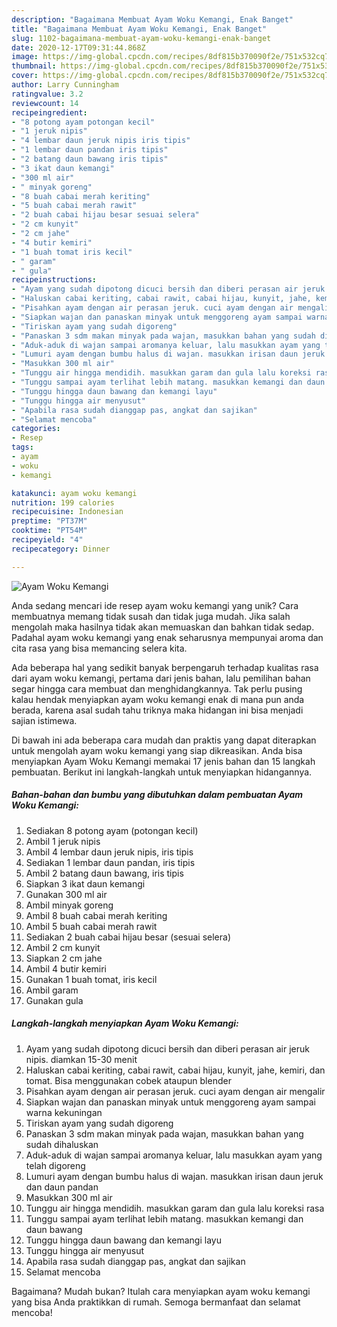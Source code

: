 ```yaml
---
description: "Bagaimana Membuat Ayam Woku Kemangi, Enak Banget"
title: "Bagaimana Membuat Ayam Woku Kemangi, Enak Banget"
slug: 1102-bagaimana-membuat-ayam-woku-kemangi-enak-banget
date: 2020-12-17T09:31:44.868Z
image: https://img-global.cpcdn.com/recipes/8df815b370090f2e/751x532cq70/ayam-woku-kemangi-foto-resep-utama.jpg
thumbnail: https://img-global.cpcdn.com/recipes/8df815b370090f2e/751x532cq70/ayam-woku-kemangi-foto-resep-utama.jpg
cover: https://img-global.cpcdn.com/recipes/8df815b370090f2e/751x532cq70/ayam-woku-kemangi-foto-resep-utama.jpg
author: Larry Cunningham
ratingvalue: 3.2
reviewcount: 14
recipeingredient:
- "8 potong ayam potongan kecil"
- "1 jeruk nipis"
- "4 lembar daun jeruk nipis iris tipis"
- "1 lembar daun pandan iris tipis"
- "2 batang daun bawang iris tipis"
- "3 ikat daun kemangi"
- "300 ml air"
- " minyak goreng"
- "8 buah cabai merah keriting"
- "5 buah cabai merah rawit"
- "2 buah cabai hijau besar sesuai selera"
- "2 cm kunyit"
- "2 cm jahe"
- "4 butir kemiri"
- "1 buah tomat iris kecil"
- " garam"
- " gula"
recipeinstructions:
- "Ayam yang sudah dipotong dicuci bersih dan diberi perasan air jeruk nipis. diamkan 15-30 menit"
- "Haluskan cabai keriting, cabai rawit, cabai hijau, kunyit, jahe, kemiri, dan tomat. Bisa menggunakan cobek ataupun blender"
- "Pisahkan ayam dengan air perasan jeruk. cuci ayam dengan air mengalir"
- "Siapkan wajan dan panaskan minyak untuk menggoreng ayam sampai warna kekuningan"
- "Tiriskan ayam yang sudah digoreng"
- "Panaskan 3 sdm makan minyak pada wajan, masukkan bahan yang sudah dihaluskan"
- "Aduk-aduk di wajan sampai aromanya keluar, lalu masukkan ayam yang telah digoreng"
- "Lumuri ayam dengan bumbu halus di wajan. masukkan irisan daun jeruk dan daun pandan"
- "Masukkan 300 ml air"
- "Tunggu air hingga mendidih. masukkan garam dan gula lalu koreksi rasa"
- "Tunggu sampai ayam terlihat lebih matang. masukkan kemangi dan daun bawang"
- "Tunggu hingga daun bawang dan kemangi layu"
- "Tunggu hingga air menyusut"
- "Apabila rasa sudah dianggap pas, angkat dan sajikan"
- "Selamat mencoba"
categories:
- Resep
tags:
- ayam
- woku
- kemangi

katakunci: ayam woku kemangi 
nutrition: 199 calories
recipecuisine: Indonesian
preptime: "PT37M"
cooktime: "PT54M"
recipeyield: "4"
recipecategory: Dinner

---
```



![Ayam Woku Kemangi](https://img-global.cpcdn.com/recipes/8df815b370090f2e/751x532cq70/ayam-woku-kemangi-foto-resep-utama.jpg)

Anda sedang mencari ide resep ayam woku kemangi yang unik? Cara membuatnya memang tidak susah dan tidak juga mudah. Jika salah mengolah maka hasilnya tidak akan memuaskan dan bahkan tidak sedap. Padahal ayam woku kemangi yang enak seharusnya mempunyai aroma dan cita rasa yang bisa memancing selera kita.



Ada beberapa hal yang sedikit banyak berpengaruh terhadap kualitas rasa dari ayam woku kemangi, pertama dari jenis bahan, lalu pemilihan bahan segar hingga cara membuat dan menghidangkannya. Tak perlu pusing kalau hendak menyiapkan ayam woku kemangi enak di mana pun anda berada, karena asal sudah tahu triknya maka hidangan ini bisa menjadi sajian istimewa.


Di bawah ini ada beberapa cara mudah dan praktis yang dapat diterapkan untuk mengolah ayam woku kemangi yang siap dikreasikan. Anda bisa menyiapkan Ayam Woku Kemangi memakai 17 jenis bahan dan 15 langkah pembuatan. Berikut ini langkah-langkah untuk menyiapkan hidangannya.

<!--inarticleads1-->

##### Bahan-bahan dan bumbu yang dibutuhkan dalam pembuatan Ayam Woku Kemangi:

1. Sediakan 8 potong ayam (potongan kecil)
1. Ambil 1 jeruk nipis
1. Ambil 4 lembar daun jeruk nipis, iris tipis
1. Sediakan 1 lembar daun pandan, iris tipis
1. Ambil 2 batang daun bawang, iris tipis
1. Siapkan 3 ikat daun kemangi
1. Gunakan 300 ml air
1. Ambil  minyak goreng
1. Ambil 8 buah cabai merah keriting
1. Ambil 5 buah cabai merah rawit
1. Sediakan 2 buah cabai hijau besar (sesuai selera)
1. Ambil 2 cm kunyit
1. Siapkan 2 cm jahe
1. Ambil 4 butir kemiri
1. Gunakan 1 buah tomat, iris kecil
1. Ambil  garam
1. Gunakan  gula




<!--inarticleads2-->

##### Langkah-langkah menyiapkan Ayam Woku Kemangi:

1. Ayam yang sudah dipotong dicuci bersih dan diberi perasan air jeruk nipis. diamkan 15-30 menit
1. Haluskan cabai keriting, cabai rawit, cabai hijau, kunyit, jahe, kemiri, dan tomat. Bisa menggunakan cobek ataupun blender
1. Pisahkan ayam dengan air perasan jeruk. cuci ayam dengan air mengalir
1. Siapkan wajan dan panaskan minyak untuk menggoreng ayam sampai warna kekuningan
1. Tiriskan ayam yang sudah digoreng
1. Panaskan 3 sdm makan minyak pada wajan, masukkan bahan yang sudah dihaluskan
1. Aduk-aduk di wajan sampai aromanya keluar, lalu masukkan ayam yang telah digoreng
1. Lumuri ayam dengan bumbu halus di wajan. masukkan irisan daun jeruk dan daun pandan
1. Masukkan 300 ml air
1. Tunggu air hingga mendidih. masukkan garam dan gula lalu koreksi rasa
1. Tunggu sampai ayam terlihat lebih matang. masukkan kemangi dan daun bawang
1. Tunggu hingga daun bawang dan kemangi layu
1. Tunggu hingga air menyusut
1. Apabila rasa sudah dianggap pas, angkat dan sajikan
1. Selamat mencoba




Bagaimana? Mudah bukan? Itulah cara menyiapkan ayam woku kemangi yang bisa Anda praktikkan di rumah. Semoga bermanfaat dan selamat mencoba!
